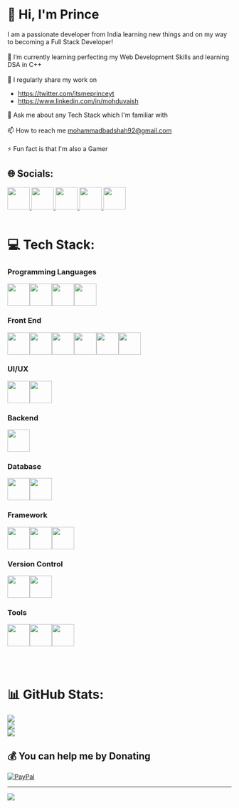 # 💫 Hi, I'm Prince
I am a passionate developer from India learning new things and on my way to becoming a Full Stack Developer!<br><br>🌱 I’m currently learning perfecting my Web Development Skills and learning DSA in C++ <br><br>📝 I regularly share my work on 
- https://twitter.com/itsmeprinceyt
- https://www.linkedin.com/in/mohduvaish

💬 Ask me about any Tech Stack which I'm familiar with<br><br>📫 How to reach me mohammadbadshah92@gmail.com<br><br>⚡ Fun fact is that I'm also a Gamer


## 🌐 Socials:
<a href="https://instagram.com/itsmeprinceyt">
    <img src="https://raw.githubusercontent.com/gauravghongde/social-icons/9d939e1c5b7ea4a24ac39c3e4631970c0aa1b920/SVG/Color/Instagram.svg" width="50px">
</a>
<a href="https://youtube.com/@ItsMePrince0">
    <img src="https://raw.githubusercontent.com/gauravghongde/social-icons/9d939e1c5b7ea4a24ac39c3e4631970c0aa1b920/SVG/Color/Youtube.svg" width="50px">
</a>
<a href="https://linkedin.com/in/mohd-uvaish-045783252">
    <img src="https://raw.githubusercontent.com/gauravghongde/social-icons/9d939e1c5b7ea4a24ac39c3e4631970c0aa1b920/SVG/Color/LinkedIN.svg" width="50px">
</a>
<a href="https://x.com/itsmeprinceyt">
    <img src="https://uxwing.com/wp-content/themes/uxwing/download/brands-and-social-media/x-social-media-round-icon.png" width="50px">
</a>
<a href="https://discord.gg/HgXNs4p5cx">
    <img src="https://uxwing.com/wp-content/themes/uxwing/download/brands-and-social-media/discord-round-color-icon.png" width="50px">
</a>
<br><br>

# 💻 Tech Stack:

### Programming Languages

<img src="https://user-images.githubusercontent.com/25181517/192106070-46255bcf-65e6-4c6b-a296-bf8d0d8fb2a7.png" width="50px"><img src="https://user-images.githubusercontent.com/25181517/192106073-90fffafe-3562-4ff9-a37e-c77a2da0ff58.png" width="50px"><img src="https://user-images.githubusercontent.com/25181517/183423507-c056a6f9-1ba8-4312-a350-19bcbc5a8697.png" width="50px"><img src="https://user-images.githubusercontent.com/25181517/117447155-6a868a00-af3d-11eb-9cfe-245df15c9f3f.png" width="50px">

### Front End

<img src="https://user-images.githubusercontent.com/25181517/192158954-f88b5814-d510-4564-b285-dff7d6400dad.png" width="50px"><img src="https://user-images.githubusercontent.com/25181517/183898674-75a4a1b1-f960-4ea9-abcb-637170a00a75.png" width="50px"><img src="https://user-images.githubusercontent.com/25181517/183898054-b3d693d4-dafb-4808-a509-bab54cf5de34.png" width="50px"><img src="https://user-images.githubusercontent.com/25181517/202896760-337261ed-ee92-4979-84c4-d4b829c7355d.png" width="50px"><img src="https://user-images.githubusercontent.com/25181517/183897015-94a058a6-b86e-4e42-a37f-bf92061753e5.png" width="50px"><img src="https://user-images.githubusercontent.com/25181517/187896150-cc1dcb12-d490-445c-8e4d-1275cd2388d6.png" width="50px">

### UI/UX

<img src="https://user-images.githubusercontent.com/25181517/189715289-df3ee512-6eca-463f-a0f4-c10d94a06b2f.png" width="50px"><img src="https://github-production-user-asset-6210df.s3.amazonaws.com/136815194/253220886-02494c7c-de6a-43a6-9293-6369696842ed.png" width="50px">

### Backend

<img src="https://user-images.githubusercontent.com/25181517/183568594-85e280a7-0d7e-4d1a-9028-c8c2209e073c.png" width="50px">

### Database

<img src="https://user-images.githubusercontent.com/25181517/183896128-ec99105a-ec1a-4d85-b08b-1aa1620b2046.png" width="50px"><img src="https://user-images.githubusercontent.com/25181517/182884177-d48a8579-2cd0-447a-b9a6-ffc7cb02560e.png" width="50px">

### Framework

<img src="https://github.com/marwin1991/profile-technology-icons/assets/62091613/9bf5650b-e534-4eae-8a26-8379d076f3b4" width="50px"><img src="https://user-images.githubusercontent.com/25181517/183859966-a3462d8d-1bc7-4880-b353-e2cbed900ed6.png" width="50px"><img src="https://github.com/marwin1991/profile-technology-icons/assets/136815194/5f8c622c-c217-4649-b0a9-7e0ee24bd704" width="50px">

### Version Control

<img src="https://user-images.githubusercontent.com/25181517/192108372-f71d70ac-7ae6-4c0d-8395-51d8870c2ef0.png" width="50px"><img src="https://user-images.githubusercontent.com/25181517/192108374-8da61ba1-99ec-41d7-80b8-fb2f7c0a4948.png" width="50px">

### Tools

<img src="https://user-images.githubusercontent.com/25181517/192108895-20dc3343-43e3-4a54-a90e-13a4abbc57b9.png" width="50px"><img src="https://user-images.githubusercontent.com/25181517/192108891-d86b6220-e232-423a-bf5f-90903e6887c3.png" width="50px"><img src="https://user-images.githubusercontent.com/25181517/192109061-e138ca71-337c-4019-8d42-4792fdaa7128.png" width="50px">

<br><br>

# 📊 GitHub Stats:
![](https://github-readme-stats.vercel.app/api?username=itsmeprinceyt&theme=dark&hide_border=true&include_all_commits=true&count_private=false)<br/>
![](https://github-readme-streak-stats.herokuapp.com/?user=itsmeprinceyt&theme=dark&hide_border=true)<br/>
![](https://github-readme-stats.vercel.app/api/top-langs/?username=itsmeprinceyt&theme=dark&hide_border=true&include_all_commits=true&count_private=false&layout=compact)




  ## 💰 You can help me by Donating
  [![PayPal](https://img.shields.io/badge/PayPal-00457C?style=for-the-badge&logo=paypal&logoColor=white)](https://paypal.me/itsmeprinceyt) 

---
[![](https://visitcount.itsvg.in/api?id=itsmeprinceyt&icon=2&color=3)](https://visitcount.itsvg.in)
